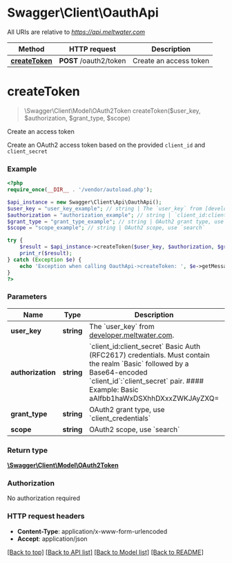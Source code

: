 # Swagger\Client\OauthApi

All URIs are relative to *https://api.meltwater.com*

Method | HTTP request | Description
------------- | ------------- | -------------
[**createToken**](OauthApi.md#createToken) | **POST** /oauth2/token | Create an access token


# **createToken**
> \Swagger\Client\Model\OAuth2Token createToken($user_key, $authorization, $grant_type, $scope)

Create an access token

Create an OAuth2 access token based on the provided `client_id` and `client_secret`

### Example
```php
<?php
require_once(__DIR__ . '/vendor/autoload.php');

$api_instance = new Swagger\Client\Api\OauthApi();
$user_key = "user_key_example"; // string | The `user_key` from [developer.meltwater.com](https://developer.meltwater.com/admin/applications/).
$authorization = "authorization_example"; // string | `client_id:client_secret`  Basic Auth (RFC2617) credentials. Must contain the realm `Basic` followed by a Base64-encoded `client_id`:`client_secret` pair.   #### Example:      Basic aAlfbb1haWxDSXhhDXxxZWKJAyZXQ=
$grant_type = "grant_type_example"; // string | OAuth2 grant type, use `client_credentials`
$scope = "scope_example"; // string | OAuth2 scope, use `search`

try {
    $result = $api_instance->createToken($user_key, $authorization, $grant_type, $scope);
    print_r($result);
} catch (Exception $e) {
    echo 'Exception when calling OauthApi->createToken: ', $e->getMessage(), PHP_EOL;
}
?>
```

### Parameters

Name | Type | Description  | Notes
------------- | ------------- | ------------- | -------------
 **user_key** | **string**| The &#x60;user_key&#x60; from [developer.meltwater.com](https://developer.meltwater.com/admin/applications/). |
 **authorization** | **string**| &#x60;client_id:client_secret&#x60;  Basic Auth (RFC2617) credentials. Must contain the realm &#x60;Basic&#x60; followed by a Base64-encoded &#x60;client_id&#x60;:&#x60;client_secret&#x60; pair.   #### Example:      Basic aAlfbb1haWxDSXhhDXxxZWKJAyZXQ&#x3D; |
 **grant_type** | **string**| OAuth2 grant type, use &#x60;client_credentials&#x60; |
 **scope** | **string**| OAuth2 scope, use &#x60;search&#x60; |

### Return type

[**\Swagger\Client\Model\OAuth2Token**](../Model/OAuth2Token.md)

### Authorization

No authorization required

### HTTP request headers

 - **Content-Type**: application/x-www-form-urlencoded
 - **Accept**: application/json

[[Back to top]](#) [[Back to API list]](../../README.md#documentation-for-api-endpoints) [[Back to Model list]](../../README.md#documentation-for-models) [[Back to README]](../../README.md)


